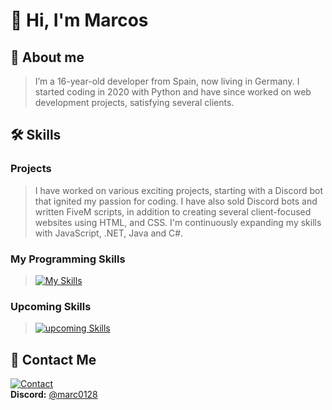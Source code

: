 # 👋 Hi, I'm Marcos 

## 🙇 About me 

 > I’m a 16-year-old developer from Spain, now living in Germany. I started coding in 2020 with Python and have since worked on web development projects, satisfying several clients. 


## 🛠️ Skills
### Projects
> I have worked on various exciting projects, starting with a Discord bot that ignited my passion for coding. I have also sold Discord bots and written FiveM scripts, in addition to creating several client-focused websites using  HTML, and CSS. I'm continuously expanding my skills with JavaScript, .NET, Java and C#.


### My Programming Skills
> [![My Skills](https://skillicons.dev/icons?i=py,html,css,lua)](https://google.com)

### Upcoming Skills
> [![upcoming Skills](https://skillicons.dev/icons?i=cs,js,java,net)](https://google.com)

## 📨 Contact Me
[![Contact](https://skillicons.dev/icons?i=discord)](https://discordapp.com/users/637325490008358932) <br>
**Discord:** [@marc0128](https://discordapp.com/users/637325490008358932)



<!--
**marcg0128/marcg0128** is a ✨ _special_ ✨ repository because its `README.md` (this file) appears on your GitHub profile.

Here are some ideas to get you started:

- 🔭 I’m currently working on ...
- 🌱 I’m currently learning ...
- 👯 I’m looking to collaborate on ...
- 🤔 I’m looking for help with ...
- 💬 Ask me about ...
- 📫 How to reach me: ...
- 😄 Pronouns: ...
- ⚡ Fun fact: ...
-->
